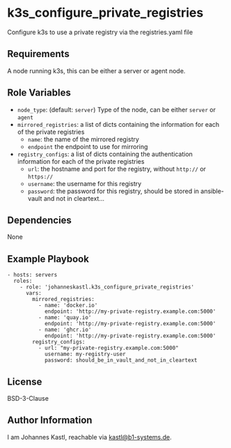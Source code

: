 k3s_configure_private_registries
=========

Configure k3s to use a private registry via the registries.yaml file

Requirements
------------

A node running k3s, this can be either a server or agent node.

Role Variables
--------------

- `node_type`: (default: `server`) Type of the node, can be either `server` or `agent`
- `mirrored_registries`: a list of dicts containing the information for each of the private registries
  - `name`: the name of the mirrored registry
  - `endpoint` the endpoint to use for mirroring
- `registry_configs`: a list of dicts containing the authentication information for each of the private registries
  - `url`: the hostname and port for the registry, without `http://` or `https://`
  - `username`: the username for this registry
  - `password`: the password for this registry, should be stored in ansible-vault and not in cleartext...

Dependencies
------------

None

Example Playbook
----------------

```
- hosts: servers
  roles:
    - role: 'johanneskastl.k3s_configure_private_registries'
      vars:
        mirrored_registries:
          - name: 'docker.io'
            endpoint: 'http://my-private-registry.example.com:5000'
          - name: 'quay.io'
            endpoint: 'http://my-private-registry.example.com:5000'
          - name: 'ghcr.io'
            endpoint: 'http://my-private-registry.example.com:5000'
        registry_configs:
          - url: "my-private-registry.example.com:5000"
            username: my-registry-user
            password: should_be_in_vault_and_not_in_cleartext
```

License
-------

BSD-3-Clause

Author Information
------------------

I am Johannes Kastl, reachable via kastl@b1-systems.de.
